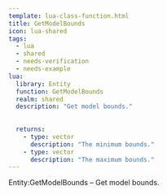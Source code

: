 ```yaml
---
template: lua-class-function.html
title: GetModelBounds
icon: lua-shared
tags:
  - lua
  - shared
  - needs-verification
  - needs-example
lua:
  library: Entity
  function: GetModelBounds
  realm: shared
  description: "Get model bounds."
  
  
  returns:
    - type: vector
      description: "The minimum bounds."
    - type: vector
      description: "The maximum bounds."
---
```


<div class="lua__search__keywords">
Entity:GetModelBounds &#x2013; Get model bounds.
</div>
